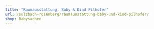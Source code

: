```yaml
---
title: "Raumausstattung, Baby & Kind Pilhofer"
url: /sulzbach-rosenberg/raumausstattung-baby-und-kind-pilhofer/
shop: Babysachen
---
```

